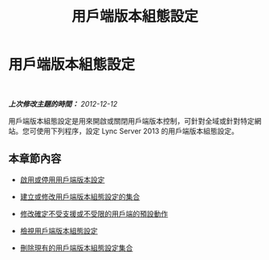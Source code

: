 ﻿---
title: 用戶端版本組態設定
TOCTitle: 用戶端版本組態設定
ms:assetid: 4e5169e1-07f0-4333-9dd1-94c570a76ea6
ms:mtpsurl: https://technet.microsoft.com/zh-tw/library/JJ884154(v=OCS.15)
ms:contentKeyID: 52056123
ms.date: 08/10/2015
mtps_version: v=OCS.15
ms.translationtype: HT
---

# 用戶端版本組態設定

 

_**上次修改主題的時間：** 2012-12-12_

用戶端版本組態設定是用來開啟或關閉用戶端版本控制，可針對全域或針對特定網站。您可使用下列程序，設定 Lync Server 2013 的用戶端版本組態設定。

## 本章節內容

  - [啟用或停用用戶端版本設定](lync-server-2013-enable-or-disable-client-versioning.md)

  - [建立或修改用戶端版本組態設定的集合](lync-server-2013-create-or-modify-a-collection-of-client-version-configuration-settings.md)

  - [修改確定不受支援或不受限的用戶端的預設動作](lync-server-2013-modify-the-default-action-for-clients-not-explicitly-supported-or-restricted.md)

  - [檢視用戶端版本組態設定](lync-server-2013-view-client-version-configuration-settings.md)

  - [刪除現有的用戶端版本組態設定集合](lync-server-2013-delete-an-existing-collection-of-client-version-configuration-settings.md)

